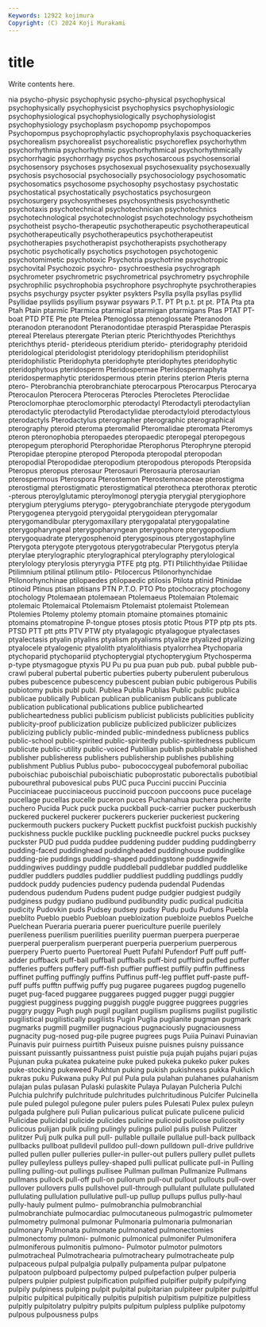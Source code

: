 ```yaml
---
Keywords: 12922 kojimura
Copyright: (C) 2024 Koji Murakami
---
```


# title

Write contents here.



nia psycho-physic psychophysic psycho-physical
psychophysical psychophysically psychophysicist psychophysics psychophysiologic psychophysiological psychophysiologically psychophysiologist psychophysiology psychoplasm
psychopomp psychopompos Psychopompus psychoprophylactic psychoprophylaxis psychoquackeries psychorealism psychorealist psychorealistic psychoreflex
psychorhythm psychorhythmia psychorhythmic psychorhythmical psychorhythmically psychorrhagic psychorrhagy psychos psychosarcous psychosensorial
psychosensory psychoses psychosexual psychosexuality psychosexually psychosis psychosocial psychosocially psychosociology psychosomatic
psychosomatics psychosome psychosophy psychostasy psychostatic psychostatical psychostatically psychostatics psychosurgeon psychosurgery
psychosyntheses psychosynthesis psychosynthetic psychotaxis psychotechnical psychotechnician psychotechnics psychotechnological psychotechnologist psychotechnology
psychotheism psychotheist psycho-therapeutic psychotherapeutic psychotherapeutical psychotherapeutically psychotherapeutics psychotherapeutist psychotherapies psychotherapist
psychotherapists psychotherapy psychotic psychotically psychotics psychotogen psychotogenic psychotomimetic psychotoxic Psychotria
psychotrine psychotropic psychovital Psychozoic psychro- psychroesthesia psychrograph psychrometer psychrometric psychrometrical
psychrometry psychrophile psychrophilic psychrophobia psychrophore psychrophyte psychrotherapies psychs psychurgy psycter
psykter psykters Psylla psylla psyllas psyllid Psyllidae psyllids psyllium psywar
psywars P.T. PT Pt p.t. pt pt. PTA Pta pta
Ptah Ptain ptarmic Ptarmica ptarmical ptarmigan ptarmigans Ptas PTAT PT-boat
PTD PTE Pte pte Ptelea Ptenoglossa ptenoglossate Pteranodon pteranodon pteranodont
Pteranodontidae pteraspid Pteraspidae Pteraspis ptereal Pterelaus pterergate Pterian pteric Pterichthyodes
Pterichthys pterichthys pterid- pterideous pteridium pterido- pteridography pteridoid pteridological pteridologist
pteridology pteridophilism pteridophilist pteridophilistic Pteridophyta pteridophyte pteridophytes pteridophytic pteridophytous pteridosperm
Pteridospermae Pteridospermaphyta pteridospermaphytic pteridospermous pterin pterins pterion Pteris pterna ptero-
Pterobranchia pterobranchiate pterocarpous Pterocarpus Pterocarya Pterocaulon Pterocera Pteroceras Pterocles Pterocletes
Pteroclidae Pteroclomorphae pteroclomorphic pterodactyl Pterodactyli pterodactylian pterodactylic pterodactylid Pterodactylidae pterodactyloid
pterodactylous pterodactyls Pterodactylus pterographer pterographic pterographical pterography pteroid pteroma pteromalid
Pteromalidae pteromata Pteromys pteron pteronophobia pteropaedes pteropaedic pteropegal pteropegous pteropegum
pterophorid Pterophoridae Pterophorus Pterophryne pteropid Pteropidae pteropine pteropod Pteropoda pteropodal
pteropodan pteropodial Pteropodidae pteropodium pteropodous pteropods Pteropsida Pteropus pteropus pterosaur
Pterosauri Pterosauria pterosaurian pterospermous Pterospora Pterostemon Pterostemonaceae pterostigma pterostigmal pterostigmatic
pterostigmatical pterotheca pterothorax pterotic -pterous pteroylglutamic pteroylmonogl pterygia pterygial pterygiophore
pterygium pterygiums pterygo- pterygobranchiate pterygode pterygodum Pterygogenea pterygoid pterygoidal pterygoidean
pterygomalar pterygomandibular pterygomaxillary pterygopalatal pterygopalatine pterygopharyngeal pterygopharyngean pterygophore pterygopodium pterygoquadrate
pterygosphenoid pterygospinous pterygostaphyline Pterygota pterygote pterygotous pterygotrabecular Pterygotus pteryla pterylae
pterylographic pterylographical pterylography pterylological pterylology pterylosis pteryrygia PTFE ptg ptg.
PTI Ptilichthyidae Ptiliidae Ptilimnium ptilinal ptilinum ptilo- Ptilocercus Ptilonorhynchidae Ptilonorhynchinae
ptilopaedes ptilopaedic ptilosis Ptilota ptinid Ptinidae ptinoid Ptinus ptisan ptisans
PTN P.T.O. PTO Pto ptochocracy ptochogony ptochology Ptolemaean ptolemaean Ptolemaeus
Ptolemaian Ptolemaic ptolemaic Ptolemaical Ptolemaism Ptolemaist ptolemaist Ptolemean Ptolemies Ptolemy
ptolemy ptomain ptomaine ptomaines ptomainic ptomains ptomatropine P-tongue ptoses ptosis
ptotic Ptous PTP ptp pts pts. PTSD PTT ptt ptts
PTV PTW pty ptyalagogic ptyalagogue ptyalectases ptyalectasis ptyalin ptyalins ptyalism
ptyalisms ptyalize ptyalized ptyalizing ptyalocele ptyalogenic ptyalolith ptyalolithiasis ptyalorrhea Ptychoparia
ptychoparid ptychopariid ptychopterygial ptychopterygium Ptychosperma p-type ptysmagogue ptyxis PU Pu
pu pua puan pub pub. pubal pubble pub-crawl puberal pubertal
pubertic puberties puberty puberulent puberulous pubes pubescence pubescency pubescent pubian
pubic pubigerous Pubilis pubiotomy pubis publ publ. Publea Publia Publias
Public public publica publicae publically Publican publican publicanism publicans publicate
publication publicational publications publice publichearted publicheartedness publici publicism publicist publicists
publicities publicity publicity-proof publicization publicize publicized publicizer publicizes publicizing publicly
public-minded public-mindedness publicness publics public-school public-spirited public-spiritedly public-spiritedness publicum publicute
public-utility public-voiced Publilian publish publishable published publisher publisheress publishers publishership
publishes publishing publishment Publius Publus pubo- pubococcygeal pubofemoral puboiliac puboischiac
puboischial puboischiatic puboprostatic puborectalis pubotibial pubourethral pubovesical pubs PUC puca
Puccini puccini Puccinia Pucciniaceae pucciniaceous puccinoid puccoon puccoons puce pucelage
pucellage pucellas pucelle puceron puces Puchanahua puchera pucherite puchero Pucida
Puck puck pucka puckball puck-carrier pucker puckerbush puckered puckerel puckerer
puckerers puckerier puckeriest puckering puckermouth puckers puckery Puckett puckfist puckfoist
puckish puckishly puckishness puckle pucklike puckling puckneedle puckrel pucks pucksey
puckster PUD pud pudda puddee puddening pudder pudding puddingberry pudding-faced
puddinghead puddingheaded puddinghouse puddinglike pudding-pie puddings pudding-shaped puddingstone puddingwife puddingwives
puddingy puddle puddleball puddlebar puddled puddlelike puddler puddlers puddles puddlier
puddliest puddling puddlings puddly puddock puddy pudencies pudency pudenda pudendal
Pudendas pudendous pudendum Pudens pudent pudge pudgier pudgiest pudgily pudginess
pudgy pudiano pudibund pudibundity pudic pudical pudicitia pudicity Pudovkin puds
Pudsey pudsey pudsy Pudu pudu Puduns Puebla pueblito Pueblo pueblo
Puebloan puebloization puebloize pueblos Puelche Puelchean Pueraria pueraria puerer puericulture
puerile puerilely puerileness puerilism puerilities puerility puerman puerpera puerperae puerperal
puerperalism puerperant puerperia puerperium puerperous puerpery Puerto puerto Puertoreal Puett
Pufahl Pufendorf Puff puff puff-adder puffback puff-ball puffball puffballs puff-bird
puffbird puffed puffer pufferies puffers puffery puff-fish puffier puffiest puffily
puffin puffiness puffinet puffing puffingly puffins Puffinus puff-leg pufflet puff-paste
puff-puff puffs pufftn puffwig puffy pug pugaree pugarees pugdog pugenello
puget pug-faced puggaree puggarees pugged pugger puggi puggier puggiest pugginess
pugging puggish puggle puggree puggrees puggries puggry puggy Pugh pugh
pugil pugilant pugilism pugilisms pugilist pugilistic pugilistical pugilistically pugilists Pugin
Puglia puglianite pugman pugmark pugmarks pugmill pugmiller pugnacious pugnaciously pugnaciousness
pugnacity pug-nosed pug-pile pugree pugrees pugs Puiia Puinavi Puinavian Puinavis
puir puirness puirtith Puiseux puisne puisnes puisny puissance puissant puissantly
puissantness puist puistie puja pujah pujahs pujari pujas Pujunan puka
pukatea pukateine puke puked pukeka pukeko puker pukes puke-stocking pukeweed
Pukhtun puking pukish pukishness pukka Puklich pukras puku Pukwana puky
Pul pul Pula pula pulahan pulahanes pulahanism pulajan pulas pulasan
Pulaski pulaskite Pulaya Pulayan Pulcheria Pulchi Pulchia pulchrify pulchritude pulchritudes
pulchritudinous Pulcifer Pulcinella pule puled pulegol pulegone puler pulers pules
Pulesati Pulex pulex puleyn pulgada pulghere puli Pulian pulicarious pulicat
pulicate pulicene pulicid Pulicidae pulicidal pulicide pulicides pulicine pulicoid pulicose
pulicosity pulicous pulijan pulik puling pulingly pulings puliol pulis pulish
Pulitzer pulitzer Pulj pulk pulka pull pull- pullable pullaile pullalue
pull-back pullback pullbacks pullboat pulldevil pulldoo pull-down pulldown pull-drive pulldrive
pulled pullen puller pulleries puller-in puller-out pullers pullery pullet pullets
pulley pulleyless pulleys pulley-shaped pulli pullicat pullicate pull-in Pulling pulling
pulling-out pullings pullisee Pullman pullman Pullmanize Pullmans pullmans pullock pull-off
pull-on pullorum pull-out pullout pullouts pull-over pullover pullovers pulls pullshovel
pull-through pullulant pullulate pullulated pullulating pullulation pullulative pull-up pullup pullups
pullus pully-haul pully-hauly pulment pulmo- pulmobranchia pulmobranchial pulmobranchiate pulmocardiac pulmocutaneous
pulmogastric pulmometer pulmometry pulmonal pulmonar Pulmonaria pulmonaria pulmonarian pulmonary Pulmonata
pulmonate pulmonated pulmonectomies pulmonectomy pulmoni- pulmonic pulmonical pulmonifer Pulmonifera pulmoniferous
pulmonitis pulmono- Pulmotor pulmotor pulmotors pulmotracheal Pulmotrachearia pulmotracheary pulmotracheate pulp
pulpaceous pulpal pulpalgia pulpally pulpamenta pulpar pulpatone pulpatoon pulpboard pulpectomy
pulped pulpefaction pulper pulperia pulpers pulpier pulpiest pulpification pulpified pulpifier
pulpify pulpifying pulpily pulpiness pulping pulpit pulpital pulpitarian pulpiteer pulpiter
pulpitful pulpitic pulpitical pulpitically pulpitis pulpitish pulpitism pulpitize pulpitless pulpitly
pulpitolatry pulpitry pulpits pulpitum pulpless pulplike pulpotomy pulpous pulpousness pulps

